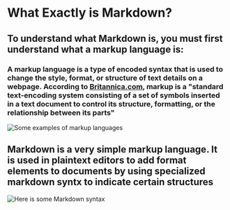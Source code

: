 # What Exactly is Markdown?
## To understand what Markdown is, you must first understand what a markup language is:
### A markup language is a type of encoded syntax that is used to change the style, format, or structure of text details on a webpage. According to [Britannica.com](https://www.britannica.com/technology/markup-language), markup is a "standard text-encoding system consisting of a set of symbols inserted in a text document to control its structure, formatting, or the relationship between its parts"

![Some examples of markup languages](https://blog.fileformat.com/wp-content/uploads/sites/28/2019/05/Markup-Languages-FileFormat-300x199.png)

## Markdown is a very simple markup language. It is used in plaintext editors to add format elements to documents by using specialized markdown syntx to indicate certain structures

![Here is some Markdown syntax](https://mdg.imgix.net/assets/images/vscode.png?auto=format&fit=clip&q=40&w=1080)

